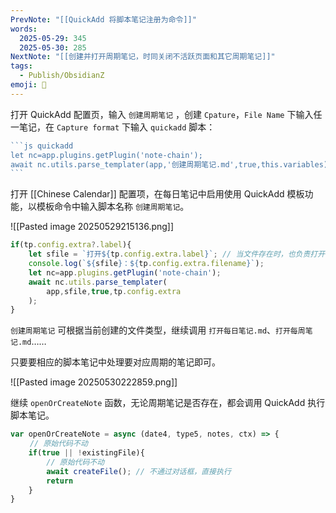 ```yaml
---
PrevNote: "[[QuickAdd 将脚本笔记注册为命令]]"
words:
  2025-05-29: 345
  2025-05-30: 285
NextNote: "[[创建并打开周期笔记，时同关闭不活跃页面和其它周期笔记]]"
tags:
  - Publish/ObsidianZ
emoji: 📣
---
```


打开 QuickAdd 配置页，输入 `创建周期笔记` ，创建 `Cpature`，`File Name` 下输入任一笔记，在 `Capture format` 下输入 `quickadd` 脚本：

~~~js
```js quickadd
let nc=app.plugins.getPlugin('note-chain');
await nc.utils.parse_templater(app,'创建周期笔记.md',true,this.variables);
```
~~~

打开 [[Chinese Calendar]] 配置项，在每日笔记中启用使用 QuickAdd 模板功能，以模板命令中输入脚本名称 `创建周期笔记`。

![[Pasted image 20250529215136.png]]


```js //templater
if(tp.config.extra?.label){
	let sfile = `打开${tp.config.extra.label}`; // 当文件存在时，也负责打开
	console.log(`${sfile}：${tp.config.extra.filename}`);
	let nc=app.plugins.getPlugin('note-chain');
	await nc.utils.parse_templater(
		app,sfile,true,tp.config.extra
	);
}
```



`创建周期笔记` 可根据当前创建的文件类型，继续调用 `打开每日笔记.md`、`打开每周笔记.md`……

只要要相应的脚本笔记中处理要对应周期的笔记即可。

![[Pasted image 20250530222859.png]]


继续 `openOrCreateNote` 函数，无论周期笔记是否存在，都会调用 QuickAdd 执行脚本笔记。

```js
var openOrCreateNote = async (date4, type5, notes, ctx) => {
　　 // 原始代码不动
	if(true || !existingFile){
		// 原始代码不动
		await createFile(); // 不通过对话框，直接执行
	    return
	}
}
```

